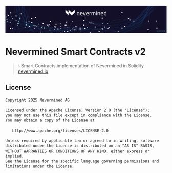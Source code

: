 [![banner](https://raw.githubusercontent.com/nevermined-io/assets/main/images/logo/banner_logo.png)](https://nevermined.io)

# Nevermined Smart Contracts v2

> 💧 Smart Contracts implementation of Nevermined in Solidity
> [nevermined.io](https://nevermined.io)


## License

```text
Copyright 2025 Nevermined AG

Licensed under the Apache License, Version 2.0 (the "License");
you may not use this file except in compliance with the License.
You may obtain a copy of the License at

   http://www.apache.org/licenses/LICENSE-2.0

Unless required by applicable law or agreed to in writing, software
distributed under the License is distributed on an "AS IS" BASIS,
WITHOUT WARRANTIES OR CONDITIONS OF ANY KIND, either express or implied.
See the License for the specific language governing permissions and
limitations under the License.
```
